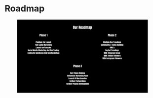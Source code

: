 # Roadmap

<figure><img src=".gitbook/assets/Our Roadmap (1).png" alt=""><figcaption></figcaption></figure>
